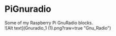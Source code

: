 # PiGnuradio
Some of my Raspberry Pi GnuRadio blocks.<br>
![Alt text](Gnuradio_1 (1).png?raw=true "Gnu_Radio")
